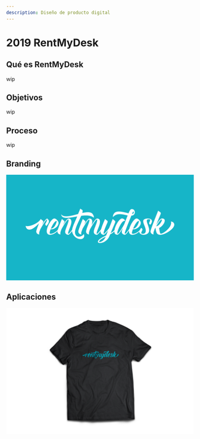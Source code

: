 ```yaml
---
description: Diseño de producto digital
---
```


# 2019 RentMyDesk

## Qué es RentMyDesk

wip

## Objetivos

wip

## Proceso

wip

## Branding

![](../.gitbook/assets/portada.png)

## Aplicaciones

![](../.gitbook/assets/merchandising.png)

